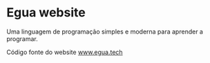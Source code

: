 # Egua website

Uma linguagem de programação simples e moderna para aprender a programar.

Código fonte do website www.egua.tech
